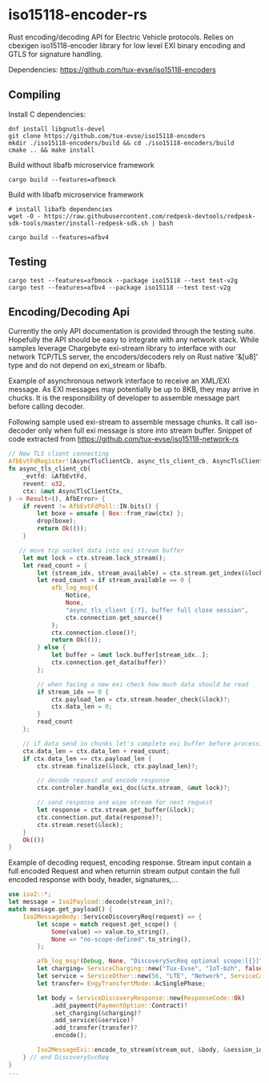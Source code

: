 # iso15118-encoder-rs

Rust encoding/decoding API for Electric Vehicle protocols. Relies on cbexigen iso15118-encoder library for low level EXI binary encoding and GTLS for signature handling.

Dependencies: https://github.com/tux-evse/iso15118-encoders

## Compiling

Install C dependencies:
```
dnf install libgnutls-devel
git clone https://github.com/tux-evse/iso15118-encoders
mkdir ./iso15118-encoders/build && cd ./iso15118-encoders/build
cmake .. && make install
```

Build without libafb microservice framework
```
cargo build --features=afbmock
```

Build with libafb microservice framework
```
# install libafb dependencies
wget -O - https://raw.githubusercontent.com/redpesk-devtools/redpesk-sdk-tools/master/install-redpesk-sdk.sh | bash

cargo build --features=afbv4
```

## Testing

```
cargo test --features=afbmock --package iso15118 --test test-v2g
cargo test --features=afbv4 --package iso15118 --test test-v2g
```

## Encoding/Decoding Api

Currently the only API documentation is provided through the testing suite. Hopefully the API should be easy to integrate with any network stack. While samples leverage Chargebyte exi-stream library to interface with our network TCP/TLS server, the encoders/decoders rely on Rust native '&[u8]' type and do not depend on exi_stream or libafb.



Example of asynchronous network interface to receive an XML/EXI message. As EXI messages may potentially be up to 8KB, they may arrive in chucks. It is the responsibility of developer to assemble message part before calling decoder.

Following sample used exi-stream to assemble message chunks. It call iso-decoder only when full exi message is store into stream buffer. Snippet of code extracted from https://github.com/tux-evse/iso15118-network-rs

```Rust
// New TLS client connecting
AfbEvtFdRegister!(AsyncTlsClientCb, async_tls_client_cb, AsyncTlsClientCtx);
fn async_tls_client_cb(
    _evtfd: &AfbEvtFd,
    revent: u32,
    ctx: &mut AsyncTlsClientCtx,
) -> Result<(), AfbError> {
    if revent != AfbEvtFdPoll::IN.bits() {
        let boxe = unsafe { Box::from_raw(ctx) };
        drop(boxe);
        return Ok(());
    }

   // move tcp socket data into exi stream buffer
    let mut lock = ctx.stream.lock_stream();
    let read_count = {
        let (stream_idx, stream_available) = ctx.stream.get_index(&lock);
        let read_count = if stream_available == 0 {
            afb_log_msg!(
                Notice,
                None,
                "async_tls_client {:?}, buffer full close session",
                ctx.connection.get_source()
            );
            ctx.connection.close()?;
            return Ok(());
        } else {
            let buffer = &mut lock.buffer[stream_idx..];
            ctx.connection.get_data(buffer)?
        };

        // when facing a new exi check how much data should be read
        if stream_idx == 0 {
            ctx.payload_len = ctx.stream.header_check(&lock)?;
            ctx.data_len = 0;
        }
        read_count
    };

    // if data send in chunks let's complete exi buffer before processing it
    ctx.data_len = ctx.data_len + read_count;
    if ctx.data_len == ctx.payload_len {
        ctx.stream.finalize(&lock, ctx.payload_len)?;

        // decode request and encode response
        ctx.controler.handle_exi_doc(&ctx.stream, &mut lock)?;

        // send response and wipe stream for next request
        let response = ctx.stream.get_buffer(&lock);
        ctx.connection.put_data(response)?;
        ctx.stream.reset(&lock);
    }
    Ok(())
}
```

Example of decoding request, encoding response. Stream input contain a full encoded Request and when returnin stream output contain the full encoded response with body, header, signatures,...

```Rust
use iso2::*;
let message = Iso2Payload::decode(stream_in)?;
match message.get_payload() {
    Iso2MessageBody::ServiceDiscoveryReq(request) => {
        let scope = match request.get_scope() {
            Some(value) => value.to_string(),
            None => "no-scope-defined".to_string(),
        };

        afb_log_msg!(Debug, None, "DiscoverySvcReq optional scope:[{}]", scope);
        let charging= ServiceCharging::new("Tux-Evse", "IoT-bzh", false);
        let service = ServiceOther::new(56, "LTE", "Network", ServiceCategory::Internet, true);
        let transfer= EngyTransfertMode::AcSinglePhase;

        let body = ServiceDiscoveryResponse::new(ResponseCode::Ok)
            .add_payment(PaymentOption::Contract)?
            .set_charging(&charging)?
            .add_service(&service)?
            .add_transfer(transfer)?
            .encode();

        Iso2MessageExi::encode_to_stream(stream_out, &body, &session_id)?;
    } // end DiscoverySvcReq
}
...
```